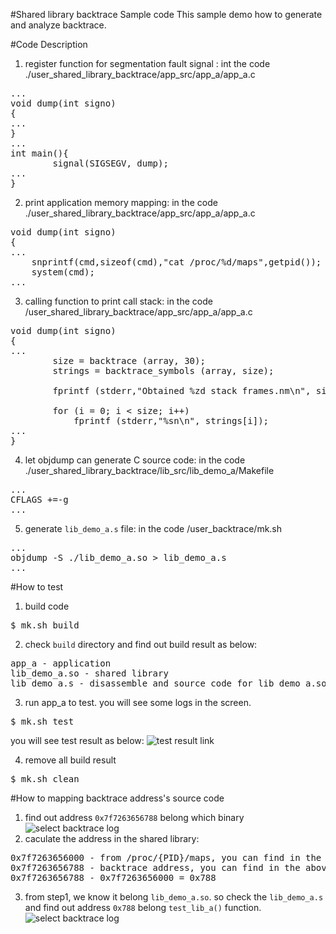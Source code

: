 #Shared library backtrace Sample code
This sample demo how to generate and analyze backtrace.

#Code Description
1. register function for segmentation fault signal : int the code ./user_shared_library_backtrace/app_src/app_a/app_a.c
<pre>
...
void dump(int signo)
{
...
}
...
int main(){
        signal(SIGSEGV, dump);
...
}
</pre>

2. print application memory mapping: in the code ./user_shared_library_backtrace/app_src/app_a/app_a.c
<pre>
void dump(int signo)
{
...
    snprintf(cmd,sizeof(cmd),"cat /proc/%d/maps",getpid());
    system(cmd);
...
</pre>

3. calling function to print call stack: in the code /user_shared_library_backtrace/app_src/app_a/app_a.c
<pre>
void dump(int signo)
{
...
        size = backtrace (array, 30);
        strings = backtrace_symbols (array, size);
 
        fprintf (stderr,"Obtained %zd stack frames.nm\n", size);
 
        for (i = 0; i < size; i++)
            fprintf (stderr,"%sn\n", strings[i]);
...
}
</pre>

4. let objdump can generate C source code: in the code ./user_shared_library_backtrace/lib_src/lib_demo_a/Makefile
<pre>
...
CFLAGS +=-g
...
</pre>

5. generate `lib_demo_a.s` file: in the code /user_backtrace/mk.sh
<pre>
...
objdump -S ./lib_demo_a.so > lib_demo_a.s
...
</pre>


#How to test
1. build code
<pre>$ mk.sh build</pre>

2. check `build` directory and find out build result as below: 
<pre>
app_a - application
lib_demo_a.so - shared library
lib_demo_a.s - disassemble and source code for lib_demo_a.so
</pre>

3. run app_a to test. you will see some logs in the screen.
<pre>$ mk.sh test </pre>
you will see test result as below:
![test result link](http://139.162.35.49/image/Linux-Programming/user_shared_library_backtrace_20160410_1.png)

4. remove all build result
<pre>$ mk.sh clean</pre> 

#How to mapping backtrace address's source code
1. find out address `0x7f7263656788` belong which binary
![select backtrace log](http://139.162.35.49/image/Linux-Programming/user_shared_library_backtrace_20160410_1.png)
2. caculate the address in the shared library:
<pre>
0x7f7263656000 - from /proc/{PID}/maps, you can find in the above step 1.
0x7f7263656788 - backtrace address, you can find in the above step 1
0x7f7263656788 - 0x7f7263656000 = 0x788
</pre>

3. from step1, we know it belong `lib_demo_a.so`. so check the `lib_demo_a.s` and find out address `0x788` belong `test_lib_a()` function.
![select backtrace log](http://139.162.35.49/image/Linux-Programming/user_shared_library_backtrace_20160410_2.png)
